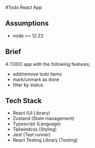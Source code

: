 #Todo React App

## Assumptions

- node >= 12.22

## Brief

A TODO app with the following features;

- add/remove todo items
- mark/unmark as done
- filter by status

## Tech Stack

- React (UI Library)
- Zustand (State management)
- Typescript (Language)
- Tailwindcss (Styling)
- Jest (Test runner)
- React Testing Library (Testing)
